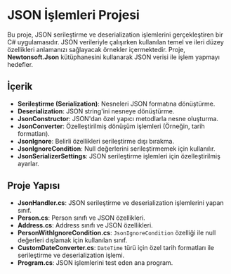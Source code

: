 # JSON İşlemleri Projesi

Bu proje, JSON serileştirme ve deserialization işlemlerini gerçekleştiren bir C# uygulamasıdır. JSON verileriyle çalışırken kullanılan temel ve ileri düzey özellikleri anlamanızı sağlayacak örnekler içermektedir. Proje, **Newtonsoft.Json** kütüphanesini kullanarak JSON verisi ile işlem yapmayı hedefler.

## İçerik
- **Serileştirme (Serialization)**: Nesneleri JSON formatına dönüştürme.
- **Deserialization**: JSON string'ini nesneye dönüştürme.
- **JsonConstructor**: JSON'dan özel yapıcı metodlarla nesne oluşturma.
- **JsonConverter**: Özelleştirilmiş dönüşüm işlemleri (Örneğin, tarih formatları).
- **JsonIgnore**: Belirli özellikleri serileştirme dışı bırakma.
- **JsonIgnoreCondition**: Null değerlerini serileştirmemek için kullanılır.
- **JsonSerializerSettings**: JSON serileştirme işlemleri için özelleştirilmiş ayarlar.

## Proje Yapısı

- **JsonHandler.cs**: JSON serileştirme ve deserialization işlemlerini yapan sınıf.
- **Person.cs**: Person sınıfı ve JSON özellikleri.
- **Address.cs**: Address sınıfı ve JSON özellikleri.
- **PersonWithIgnoreCondition.cs**: `JsonIgnoreCondition` özelliği ile null değerleri dışlamak için kullanılan sınıf.
- **CustomDateConverter.cs**: `DateTime` türü için özel tarih formatları ile serileştirme ve deserialization işlemi.
- **Program.cs**: JSON işlemlerini test eden ana program.
